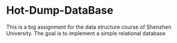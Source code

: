 # Hot-Dump-DataBase
This is a big assignment for the data structure course of Shenzhen University. The goal is to implement a simple relational database
